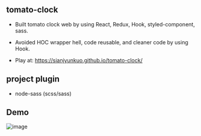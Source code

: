 ## tomato-clock

- Built tomato clock web by using React, Redux, Hook, styled-component, sass. 

- Avoided HOC wrapper hell, code reusable, and cleaner code by using Hook.

- Play at: https://sianjyunkuo.github.io/tomato-clock/

## project plugin

- node-sass (scss/sass)

## Demo

![image]()
